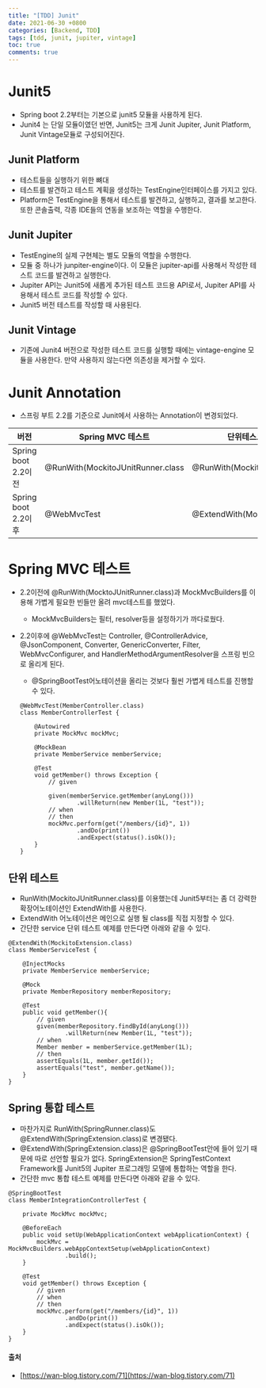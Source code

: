 ```yaml
---
title: "[TDD] Junit"
date: 2021-06-30 +0800
categories: [Backend, TDD]
tags: [tdd, junit, jupiter, vintage]
toc: true
comments: true
---
```


# Junit5
- Spring boot 2.2부터는 기본으로 junit5 모듈을 사용하게 된다.
- Junit4 는 단일 모듈이였던 반면, Junit5는 크게 Junit Jupiter, Junit Platform, Junit Vintage모듈로 구성되어진다.

## Junit Platform
- 테스트들을 실행하기 위한 뼈대
- 테스트를 발견하고 테스트 계획을 생성하는 TestEngine인터페이스를 가지고 있다.
- Platform은 TestEngine을 통해서 테스트를 발견하고, 실행하고, 결과를 보고한다. 또한 콘솔출력, 각종 IDE들의 연동을 보조하는 역할을 수행한다.

## Junit Jupiter
- TestEngine의 실제 구현체는 별도 모듈의 역할을 수행한다.
- 모듈 중 하나가 junpiter-engine이다. 이 모듈은 jupiter-api를 사용해서 작성한 테스트 코드를 발견하고 실행한다.
- Jupiter API는 Junit5에 새롭게 추가된 테스트 코드용 API로서, Jupiter API를 사용해서 테스트 코드를 작성할 수 있다.
- Junit5 버전 테스트를 작성할 때 사용된다.

## Junit Vintage
- 기존에 Junit4 버전으로 작성한 테스트 코드를 실행할 때에는 vintage-engine 모듈을 사용한다. 만약 사용하지 않는다면 의존성을 제거할 수 있다.

# Junit Annotation
- 스프링 부트 2.2를 기준으로 Junit에서 사용하는 Annotation이 변경되었다.

|버전|Spring MVC 테스트|단위테스트(Mockito)|Spring 통합테스트|
|-----|-----|-----|-----|
|Spring boot 2.2이전|@RunWith(MockitoJUnitRunner.class|@RunWith(MockitoJUnitRunner.class)|@RunWith(SpringRunner.class)|
|Spring boot 2.2이후|@WebMvcTest|@ExtendWith(MockitoExtension.class)|@SpringBootTest|

# Spring MVC 테스트
- 2.2이전에 @RunWith(MocktoJUnitRunner.class)과 MockMvcBuilders를 이용해 가볍게 필요한 빈들만 올려 mvc테스트를 했었다.
    - MockMvcBuilders는 필터, resolver등을 설정하기가 까다로웠다.

- 2.2이후에 @WebMvcTest는 Controller, @ControllerAdvice, @JsonComponent, Converter, GenericConverter, Filter, WebMvcConfigurer, and HandlerMethodArgumentResolver을 스프링 빈으로 올리게 된다.
    - @SpringBootTest어노테이션을 올리는 것보다 훨씬 가볍게 테스트를 진행할 수 있다.

    ~~~
    @WebMvcTest(MemberController.class)
    class MemberControllerTest {

        @Autowired
        private MockMvc mockMvc;

        @MockBean
        private MemberService memberService;

        @Test
        void getMember() throws Exception {
            // given

            given(memberService.getMember(anyLong()))
                    .willReturn(new Member(1L, "test"));
            // when
            // then
            mockMvc.perform(get("/members/{id}", 1))
                    .andDo(print())
                    .andExpect(status().isOk());
        }
    }
    ~~~

## 단위 테스트
- RunWith(MockitoJUnitRunner.class)를 이용했는데 Junit5부터는 좀 더 강력한 확장어노테이션인 ExtendWith를 사용한다.
- ExtendWith 어노테이션은 메인으로 실행 될 class를 직접 지정할 수 있다.
- 간단한 service 단위 테스트 예제를 만든다면 아래와 같을 수 있다.

~~~
@ExtendWith(MockitoExtension.class)
class MemberServiceTest {

    @InjectMocks
    private MemberService memberService;

    @Mock
    private MemberRepository memberRepository;

    @Test
    public void getMember(){
        // given
        given(memberRepository.findById(anyLong()))
                .willReturn(new Member(1L, "test"));
        // when
        Member member = memberService.getMember(1L);
        // then
        assertEquals(1L, member.getId());
        assertEquals("test", member.getName());
    }
}
~~~

## Spring 통합 테스트
- 마찬가지로 RunWith(SpringRunner.class)도 @ExtendWith(SpringExtension.class)로 변경됐다.
- @ExtendWith(SpringExtension.class)은 @SpringBootTest안에 들어 있기 때문에 따로 선언할 필요가 없다. SpringExtension은 SpringTestContext Framework를 Junit5의 Jupiter 프로그래밍 모델에 통합하는 역할을 한다.
- 간단한 mvc 통합 테스트 예제를 만든다면 아래와 같을 수 있다.

~~~
@SpringBootTest
class MemberIntegrationControllerTest {

    private MockMvc mockMvc;

    @BeforeEach
    public void setUp(WebApplicationContext webApplicationContext) {
        mockMvc = MockMvcBuilders.webAppContextSetup(webApplicationContext)
                .build();
    }

    @Test
    void getMember() throws Exception {
        // given
        // when
        // then
        mockMvc.perform(get("/members/{id}", 1))
                .andDo(print())
                .andExpect(status().isOk());
    }
}
~~~

#### 출처
- [https://wan-blog.tistory.com/71](https://wan-blog.tistory.com/71)